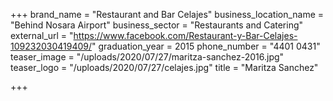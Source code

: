 +++
brand_name = "Restaurant and Bar Celajes"
business_location_name = "Behind Nosara Airport"
business_sector = "Restaurants and Catering"
external_url = "https://www.facebook.com/Restaurant-y-Bar-Celajes-109232030419409/"
graduation_year = 2015
phone_number = "4401 0431"
teaser_image = "/uploads/2020/07/27/maritza-sanchez-2016.jpg"
teaser_logo = "/uploads/2020/07/27/celajes.jpg"
title = "Maritza Sanchez"

+++
